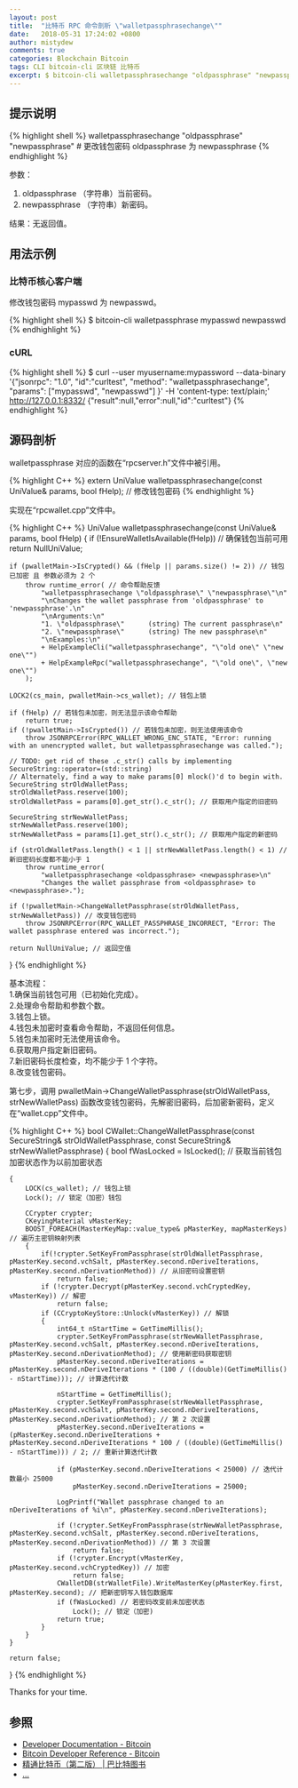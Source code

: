 ```yaml
---
layout: post
title:  "比特币 RPC 命令剖析 \"walletpassphrasechange\""
date:   2018-05-31 17:24:02 +0800
author: mistydew
comments: true
categories: Blockchain Bitcoin
tags: CLI bitcoin-cli 区块链 比特币
excerpt: $ bitcoin-cli walletpassphrasechange "oldpassphrase" "newpassphrase"
---
```

## 提示说明

{% highlight shell %}
walletpassphrasechange "oldpassphrase" "newpassphrase" # 更改钱包密码 oldpassphrase 为 newpassphrase
{% endhighlight %}

参数：<br>
1. oldpassphrase （字符串）当前密码。<br>
2. newpassphrase （字符串）新密码。

结果：无返回值。

## 用法示例

### 比特币核心客户端

修改钱包密码 mypasswd 为 newpasswd。

{% highlight shell %}
$ bitcoin-cli walletpassphrase mypasswd newpasswd
{% endhighlight %}

### cURL

{% highlight shell %}
$ curl --user myusername:mypassword --data-binary '{"jsonrpc": "1.0", "id":"curltest", "method": "walletpassphrasechange", "params": ["mypasswd", "newpasswd"] }' -H 'content-type: text/plain;' http://127.0.0.1:8332/
{"result":null,"error":null,"id":"curltest"}
{% endhighlight %}

## 源码剖析
walletpassphrase 对应的函数在“rpcserver.h”文件中被引用。

{% highlight C++ %}
extern UniValue walletpassphrasechange(const UniValue& params, bool fHelp); // 修改钱包密码
{% endhighlight %}

实现在“rpcwallet.cpp”文件中。

{% highlight C++ %}
UniValue walletpassphrasechange(const UniValue& params, bool fHelp)
{
    if (!EnsureWalletIsAvailable(fHelp)) // 确保钱包当前可用
        return NullUniValue;
    
    if (pwalletMain->IsCrypted() && (fHelp || params.size() != 2)) // 钱包已加密 且 参数必须为 2 个
        throw runtime_error( // 命令帮助反馈
            "walletpassphrasechange \"oldpassphrase\" \"newpassphrase\"\n"
            "\nChanges the wallet passphrase from 'oldpassphrase' to 'newpassphrase'.\n"
            "\nArguments:\n"
            "1. \"oldpassphrase\"      (string) The current passphrase\n"
            "2. \"newpassphrase\"      (string) The new passphrase\n"
            "\nExamples:\n"
            + HelpExampleCli("walletpassphrasechange", "\"old one\" \"new one\"")
            + HelpExampleRpc("walletpassphrasechange", "\"old one\", \"new one\"")
        );

    LOCK2(cs_main, pwalletMain->cs_wallet); // 钱包上锁

    if (fHelp) // 若钱包未加密，则无法显示该命令帮助
        return true;
    if (!pwalletMain->IsCrypted()) // 若钱包未加密，则无法使用该命令
        throw JSONRPCError(RPC_WALLET_WRONG_ENC_STATE, "Error: running with an unencrypted wallet, but walletpassphrasechange was called.");

    // TODO: get rid of these .c_str() calls by implementing SecureString::operator=(std::string)
    // Alternately, find a way to make params[0] mlock()'d to begin with.
    SecureString strOldWalletPass;
    strOldWalletPass.reserve(100);
    strOldWalletPass = params[0].get_str().c_str(); // 获取用户指定的旧密码

    SecureString strNewWalletPass;
    strNewWalletPass.reserve(100);
    strNewWalletPass = params[1].get_str().c_str(); // 获取用户指定的新密码

    if (strOldWalletPass.length() < 1 || strNewWalletPass.length() < 1) // 新旧密码长度都不能小于 1
        throw runtime_error(
            "walletpassphrasechange <oldpassphrase> <newpassphrase>\n"
            "Changes the wallet passphrase from <oldpassphrase> to <newpassphrase>.");

    if (!pwalletMain->ChangeWalletPassphrase(strOldWalletPass, strNewWalletPass)) // 改变钱包密码
        throw JSONRPCError(RPC_WALLET_PASSPHRASE_INCORRECT, "Error: The wallet passphrase entered was incorrect.");

    return NullUniValue; // 返回空值
}
{% endhighlight %}

基本流程：<br>
1.确保当前钱包可用（已初始化完成）。<br>
2.处理命令帮助和参数个数。<br>
3.钱包上锁。<br>
4.钱包未加密时查看命令帮助，不返回任何信息。<br>
5.钱包未加密时无法使用该命令。<br>
6.获取用户指定新旧密码。<br>
7.新旧密码长度检查，均不能少于 1 个字符。<br>
8.改变钱包密码。

第七步，调用 pwalletMain->ChangeWalletPassphrase(strOldWalletPass, strNewWalletPass) 函数改变钱包密码，先解密旧密码，后加密新密码，定义在“wallet.cpp”文件中。

{% highlight C++ %}
bool CWallet::ChangeWalletPassphrase(const SecureString& strOldWalletPassphrase, const SecureString& strNewWalletPassphrase)
{
    bool fWasLocked = IsLocked(); // 获取当前钱包加密状态作为以前加密状态

    {
        LOCK(cs_wallet); // 钱包上锁
        Lock(); // 锁定（加密）钱包

        CCrypter crypter;
        CKeyingMaterial vMasterKey;
        BOOST_FOREACH(MasterKeyMap::value_type& pMasterKey, mapMasterKeys) // 遍历主密钥映射列表
        {
            if(!crypter.SetKeyFromPassphrase(strOldWalletPassphrase, pMasterKey.second.vchSalt, pMasterKey.second.nDeriveIterations, pMasterKey.second.nDerivationMethod)) // 从旧密码设置密钥
                return false;
            if (!crypter.Decrypt(pMasterKey.second.vchCryptedKey, vMasterKey)) // 解密
                return false;
            if (CCryptoKeyStore::Unlock(vMasterKey)) // 解锁
            {
                int64_t nStartTime = GetTimeMillis();
                crypter.SetKeyFromPassphrase(strNewWalletPassphrase, pMasterKey.second.vchSalt, pMasterKey.second.nDeriveIterations, pMasterKey.second.nDerivationMethod); // 使用新密码获取密钥
                pMasterKey.second.nDeriveIterations = pMasterKey.second.nDeriveIterations * (100 / ((double)(GetTimeMillis() - nStartTime))); // 计算迭代计数

                nStartTime = GetTimeMillis();
                crypter.SetKeyFromPassphrase(strNewWalletPassphrase, pMasterKey.second.vchSalt, pMasterKey.second.nDeriveIterations, pMasterKey.second.nDerivationMethod); // 第 2 次设置
                pMasterKey.second.nDeriveIterations = (pMasterKey.second.nDeriveIterations + pMasterKey.second.nDeriveIterations * 100 / ((double)(GetTimeMillis() - nStartTime))) / 2; // 重新计算迭代计数

                if (pMasterKey.second.nDeriveIterations < 25000) // 迭代计数最小 25000
                    pMasterKey.second.nDeriveIterations = 25000;

                LogPrintf("Wallet passphrase changed to an nDeriveIterations of %i\n", pMasterKey.second.nDeriveIterations);

                if (!crypter.SetKeyFromPassphrase(strNewWalletPassphrase, pMasterKey.second.vchSalt, pMasterKey.second.nDeriveIterations, pMasterKey.second.nDerivationMethod)) // 第 3 次设置
                    return false;
                if (!crypter.Encrypt(vMasterKey, pMasterKey.second.vchCryptedKey)) // 加密
                    return false;
                CWalletDB(strWalletFile).WriteMasterKey(pMasterKey.first, pMasterKey.second); // 把新密钥写入钱包数据库
                if (fWasLocked) // 若密码改变前未加密状态
                    Lock(); // 锁定（加密)
                return true;
            }
        }
    }

    return false;
}
{% endhighlight %}

Thanks for your time.

## 参照
* [Developer Documentation - Bitcoin](https://bitcoin.org/en/developer-documentation)
* [Bitcoin Developer Reference - Bitcoin](https://bitcoin.org/en/developer-reference#walletpassphrasechange)
* [精通比特币（第二版） \| 巴比特图书](http://book.8btc.com/masterbitcoin2cn)
* [...](https://github.com/mistydew/blockchain)
